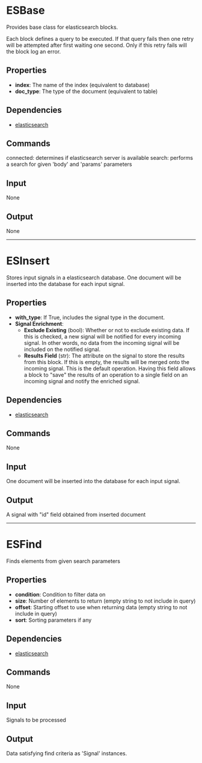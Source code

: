 ESBase
===========

Provides base class for elasticsearch blocks.

Each block defines a query to be executed. If that query fails then one retry will be attempted after first waiting one second. Only if this retry fails will the block log an error.

Properties
--------------

-   **index**: The name of the index (equivalent to database)
-   **doc_type**: The type of the document (equivalent to table)

Dependencies
----------------
-   [elasticsearch](https://pypi.python.org/pypi/elasticsearch/1.4.0)

Commands
----------------
connected: determines if elasticsearch server is available
search: performs a search for given 'body' and 'params' parameters

Input
-------
None

Output
---------
None

----------------

ESInsert
===========

Stores input signals in a elasticsearch database. One document will be inserted into the database for each input signal.

Properties
--------------

-   **with_type**: If True, includes the signal type in the document.
-   **Signal Enrichment**:
    - **Exclude Existing** (bool): Whether or not to exclude existing data. If this is checked, a new signal will be notified for every incoming signal. In other words, no data from the incoming signal will be included on the notified signal.
    - **Results Field** (str): The attribute on the signal to store the results from this block. If this is empty, the results will be merged onto the incoming signal. This is the default operation. Having this field allows a block to "save" the results of an operation to a single field on an incoming signal and notify the enriched signal.

Dependencies
----------------
-   [elasticsearch](https://pypi.python.org/pypi/elasticsearch/1.4.0)

Commands
----------------
None

Input
-------
One document will be inserted into the database for each input signal.

Output
---------
A signal with "id" field obtained from inserted document


----------------

ESFind
===========

Finds elements from given search parameters

Properties
--------------

-   **condition**: Condition to filter data on
-   **size**: Number of elements to return (empty string to not include in query)
-   **offset**: Starting offset to use when returning data (empty string to not include in query)
-   **sort**: Sorting parameters if any

Dependencies
--------------
-   [elasticsearch](https://pypi.python.org/pypi/elasticsearch/1.4.0)

Commands
--------------
None

Input
-------
Signals to be processed

Output
---------
Data satisfying find criteria as 'Signal' instances.
